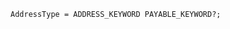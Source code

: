 <!-- This file is generated automatically by infrastructure scripts. Please don't edit by hand. -->

```{ .ebnf .slang-ebnf #AddressType }
AddressType = ADDRESS_KEYWORD PAYABLE_KEYWORD?;
```
